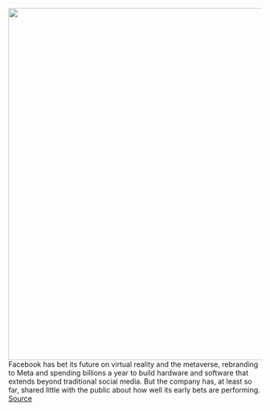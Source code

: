 <img src='https://cdn.vox-cdn.com/thumbor/86uksmiUMmtVfc582h9PHkEbKqs=/0x0:800x450/1200x800/filters:focal(336x161:464x289)/cdn.vox-cdn.com/uploads/chorus_image/image/70523061/Horizon_Worlds.0.jpg' width='700px' /><br/>
Facebook has bet its future on virtual reality and the metaverse, rebranding to Meta and spending billions a year to build hardware and software that extends beyond traditional social media. But the company has, at least so far, shared little with the public about how well its early bets are performing.
<a href='https://www.theverge.com/2022/2/17/22939297/meta-social-vr-platform-horizon-300000-users'> Source <a/>